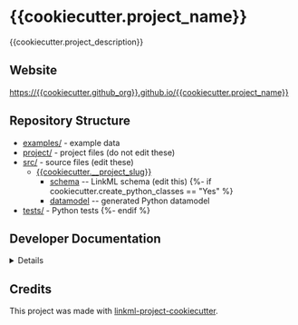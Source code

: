 # {{cookiecutter.project_name}}

{{cookiecutter.project_description}}

## Website

[https://{{cookiecutter.github_org}}.github.io/{{cookiecutter.project_name}}](https://{{cookiecutter.github_org}}.github.io/{{cookiecutter.project_name}})

## Repository Structure

* [examples/](examples/) - example data
* [project/](project/) - project files (do not edit these)
* [src/](src/) - source files (edit these)
  * [{{cookiecutter.__project_slug}}](src/{{cookiecutter.__project_slug}})
    * [schema](src/{{cookiecutter.__project_slug}}/schema) -- LinkML schema
      (edit this)
{%- if cookiecutter.create_python_classes == "Yes" %}
    * [datamodel](src/{{cookiecutter.__project_slug}}/datamodel) -- generated
      Python datamodel
* [tests/](tests/) - Python tests
{%- endif %}

## Developer Documentation

<details>
To run commands you may use good old make or the command runner [just](https://github.com/casey/just/) which is a better choice on Windows.
Use the `make` command or `duty` commands to generate project artefacts:
* `make help` or `just --list`: list all pre-defined tasks
* `make all` or `just all`: make everything
* `make deploy` or `just deploy`: deploys site
</details>

## Credits

This project was made with
[linkml-project-cookiecutter](https://github.com/linkml/linkml-project-cookiecutter).
